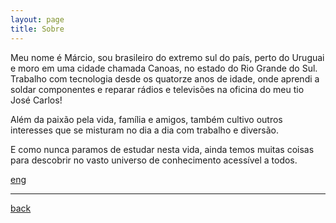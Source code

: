 ```yaml
---
layout: page
title: Sobre
---
```


Meu nome é Márcio, sou brasileiro do extremo sul do país, perto do Uruguai e moro em uma cidade chamada Canoas, no estado do Rio Grande do Sul.
Trabalho com tecnologia desde os quatorze anos de idade, onde aprendi a soldar componentes e reparar rádios e televisões na oficina do meu tio José Carlos!

Além da paixão pela vida, família e amigos, também cultivo outros interesses que se misturam no dia a dia com trabalho e diversão.

E como nunca paramos de estudar nesta vida, ainda temos muitas coisas para descobrir no vasto universo de conhecimento acessível a todos.

[eng](./about.html)

***
[back](./)
